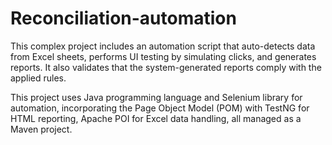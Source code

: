 # Reconciliation-automation
This complex project includes an automation script that auto-detects data from Excel sheets, performs UI testing by simulating clicks, and generates reports. It also validates that the system-generated reports comply with the applied rules.


This project uses Java programming language and Selenium library for automation, incorporating the Page Object Model (POM) with TestNG for HTML reporting, Apache POI for Excel data handling, all managed as a Maven project.
